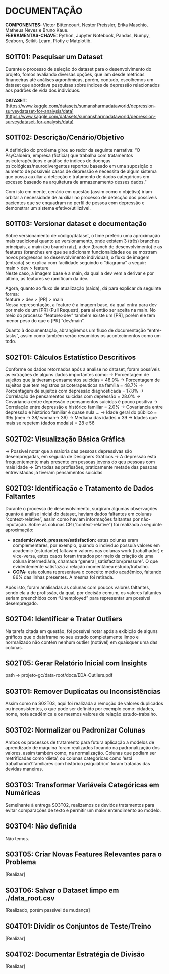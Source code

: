 # DOCUMENTAÇÃO
**COMPONENTES:** Victor Bittencourt, Nestor Preissler, Erika Maschio, Matheus Neves e Bruno Kaue.  
**FERRAMENTAS-CHAVE:** Python, Jupyter Notebook, Pandas, Numpy, Seaborn, Scikit-Learn, Plotly e Matplotlib.

## S01T01: Pesquisar um Dataset
Durante o processo de seleção do dataset para o desenvolvimento do projeto, fomos avaliando diversas opções, que iam desde métricas financeiras até análises agronômicas, porém, contudo, escolhemos um dataset que abordava pesquisas sobre índices de depressão relacionados aos padrões de vida dos indivíduos.

**DATASET:** [https://www.kaggle.com/datasets/sumansharmadataworld/depression-surveydataset-for-analysis/data](https://www.kaggle.com/datasets/sumansharmadataworld/depression-surveydataset-for-analysis/data)

## S01T02: Descrição/Cenário/Objetivo
A definição do problema girou ao redor da seguinte narrativa:
“O PsyCaldeira, empresa (fictícia) que trabalha com tratamentos psicoterapêuticos e análise de índices de doenças psicológicas/neurodivergentes reportou baseado em uma suposição o aumento de possíveis casos de depressão e necessita de algum sistema que possa auxiliar a detecção e tratamento de dados categóricos em excesso baseado na arquitetura de armazenamento desses dados.”

Com isto em mente, cenário em questão (assim como o objetivo) iriam orbitar a necessidade de auxiliar no processo de detecção dos possíveis pacientes que se enquadram no perfil de pessoa com depressão e demonstrar um sistema efetivo/utilizável.

## S01T03: Versionar dataset e documentação
Sobre versionamento de código/dataset, o time preferiu uma aproximação mais tradicional quanto ao versionamento, onde existem 3 (três) branches principais, a main (ou branch raiz), a dev (branch de desenvolvimento) e as features (branches em que se adicionam funcionalidades ou se mostram novos progressos no desenvolvimento individual), o fluxo de imagem (entrada) se explica com facilidade seguindo o “diagrama” a seguir:  
main > dev > feature  
Neste caso, a imagem base é a main, da qual a dev vem a derivar e por último, as features se ramificam da dev.

Agora, quanto ao fluxo de atualização (saída), dá para explicar da seguinte forma:  
feature > dev > [PR] > main  
Nessa representação, a feature é a imagem base, da qual entra para dev por meio de um [PR] (Pull Request), para aí então ser aceita na main. No meio do processo “feature>dev” também existe um [PR], porém ele tem menor peso do que o [PR] “dev/main”.

Quanto à documentação, abrangiremos um fluxo de documentação “entre-tasks”, assim como também serão resumidos os acontecimentos como um todo.

## S02T01: Cálculos Estatístico Descritivos
Conforme os dados retornados após a analise no dataset, foram possíveis as extrações de alguns dados importantes como: 
 -> Porcentagem de sujeitos que ja tiveram pensamentos suicidas = 48.9%
 -> Porcentagem de sujeitos que tem registros psicoterapeuticos na família = 48.7%
 -> Porcentagem de sujeitos com depressão diagnosticada = 17.8%
 -> Correlação de pensamentos suicidas com depressão = 28.0% 
 -> Covariancia entre depressão e pensamentos suicidas é pouco positiva
 -> Correlação entre depressão e histórico familiar = 2.0%
 -> Covariancia entre depressão e histórico familiar é quase nula 
 ...
 -> Idade geral do público = 39y (men -> 38/ woman-> 39)
 -> Mediana das idades = 39
 -> Idades que mais se repetem (dados modais) = 28 e 56

## S02T02: Visualização Básica Gráfica
 -> Possivel notar que a maioria das pessoas depressivas são desempregadas, em seguida de Designers Gráficos
 -> A depressão está frequentemente mais presente em pessoas jovens do qeu pessoas com mais idade
 -> Em todas as profissões, praticamente metade das pessoas entrevistadas já tiveram pensamentos suicídas

## S02T03: Identificação e Tratamento de Dados Faltantes
Durante o processo de desenvolvimento, surgiram algumas observações quanto à análise inicial do dataset, haviam dados faltantes em colunas “context-relative”, assim como haviam informações faltantes por não-inputação. Sobre as colunas CR (“context-relative”) foi realizada a seguinte aproximação:

- **academic/work_pressure/satisfaction:** estas colunas eram complementares, por exemplo, quando o indivíduo possuía valores em academic (estudante) faltavam valores nas colunas work (trabalhador) e vice-versa, estes casos foram tratados por meio da criação de uma coluna intermediária, chamada “general_satisfaction/pressure”. O que evidentemente satisfazia a relação momentânea estudo/trabalho.
- **CGPA:** esta coluna representava o conceito médio acadêmico, faltando 86% das linhas presentes. A mesma foi retirada.

Após isto, foram analisadas as colunas com poucos valores faltantes, sendo ela a de profissão, da qual, por decisão comum, os valores faltantes seriam preenchidos com “Unemployed” para representar um possível desempregado.

## S02T04: Identificar e Tratar Outliers
Na tarefa citada em questão, foi possível notar após a exibição de alguns gráficos que o dataframe no seu estado completamente limpo e normalizado não contém nenhum outlier (notável) em quaisquer uma das colunas.

## S02T05: Gerar Relatório Inicial com Insights
path -> projeto-gc/data-root/docs/EDA-Outliers.pdf

## S03T01: Remover Duplicatas ou Inconsistências
Assim como na S02T03, aqui foi realizada a remoção de valores duplicados ou inconsistentes, o que pode ser definido por exemplo como: cidades, nome, nota acadêmica e os mesmos valores de relação estudo-trabalho.

## S03T02: Normalizar ou Padronizar Colunas
Ambos os processos de tratamento para futura aplicação a modelos de aprendizado de máquina foram realizados focando na padronalização dos valores, assim também como, na normalização. Colunas que podiam ser metrificadas como ‘dieta’, ou colunas categóricas como ‘está trabalhando’/’familiares com histórico psiquiátrico’ foram tratadas das devidas maneiras.

## S03T03: Transformar Variáveis Categóricas em Numéricas
Semelhante à entrega S03T02, realizamos os devidos tratamentos para evitar comparações de texto e permitir um maior entendimento ao modelo.

## S03T04: Não definida
Não temos.

## S03T05: Criar Novas Features Relevantes para o Problema
[Realizar]

## S03T06: Salvar o Dataset limpo em ./data_root.csv
[Realizado, porém passível de mudança]

## S04T01: Dividir os Conjuntos de Teste/Treino
[Realizar]

## S04T02: Documentar Estratégia de Divisão
[Realizar]
